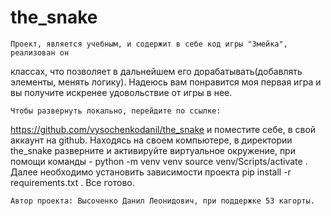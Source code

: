 # the_snake

    Проект, является учебным, и содержит в себе код игры "Змейка", реализован он
классах, что позволяет в дальнейшем его дорабатывать(добавлять элементы, менять 
логику). Надеюсь вам понравится моя первая игра и вы получите искренее 
удовольствие от игры в нее.

    Чтобы развернуть локально, перейдите по ссылке:
https://github.com/vysochenkodanil/the_snake  и поместите себе, в свой аккаунт
на github. Находясь на своем компьютере, в директории the_snake разверните и 
активируйте виртуальное окружение, при помощи команды - python -m venv venv
source venv/Scripts/activate . Далее необходимо установить зависимости проекта
pip install -r requirements.txt . Все готово.

    Автор проекта: Высоченко Данил Леонидович, при поддержке 53 кагорты.


